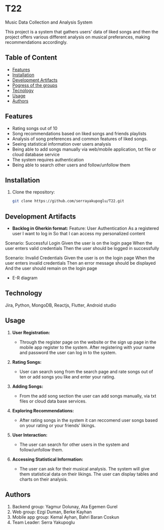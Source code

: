# T22
Music Data Collection and Analysis System

This project is a system that gathers users' data of liked songs and then the project offers various different analysis on musical preferances, making recommendations accordingly. 

## Table of Content 
- [Features](#features)
- [Installation](#installation)
- [Development Artifacts](#development-artifacts)
- [Pogress of the groups](#progressofthegroups)
- [Tecnology](#technology)
- [Usage](#usage)
- [Authors](#Authors)


## Features 
- Rating songs out of 10 
-  Song recommendations based on liked songs and friends playlists
- Analysis of song preferences and common features of liked songs.
- Seeing statistical information over users analysis 
- Being able to add songs manually via web/mobile application, txt file or cloud database service
- The system requires authentication
- Being able to search other users and follow/unfollow them 


## Installation 
1. Clone the repository:
    ```bash
    git clone https://github.com/serrayakupoglu/T22.git
    ```


## Development Artifacts
- **Backlog in Gherkin format:**
  Feature: User Authentication
  As a registered user
  I want to log in
  So that I can access my personalized content

Scenario: Successful Login
  Given the user is on the login page
  When the user enters valid credentials
  Then the user should be logged in successfully

Scenario: Invalid Credentials
  Given the user is on the login page
  When the user enters invalid credentials
  Then an error message should be displayed
  And the user should remain on the login page
- E-R diagram


## Technology 
Jira, Python, MongoDB, Reactjs, Flutter, Android studio 
## Usage 
1. **User Registration:**
   - Through the register page on the website or the sign up page in the mobile app register to the system. After registering with your name and password the user can log in to the system.
2. **Rating Songs:**
    - User can search song from the search page and rate songs out of ten or add songs you like and enter your rating. 

3. **Adding Songs:**
    - From the add song section the user can add songs manually, via txt files or cloud data base services.

4. **Exploring Recommendations:**
    - After rating songs in the system it can reccomend user songs based on your rating or your friends' likings. 

5. **User Interaction:**
    - The user can search for other users in the system and follow/unfollow them.

6. **Accessing Statistical Information:**
    - The user  can ask for their musical analysis. The system will give them statistical data on their likings. The user can display tables and charts on their analysis. 

## Authors
1. Backend group: Yagmur Dolunay, Ata Egemen Gurel
2. Web group: Ezgi Duman, Berke Kayhan
3. Mobile app group: Kemal Ayhan, Bahri Baran Coskun
4. Team Leader: Serra Yakupoglu   



